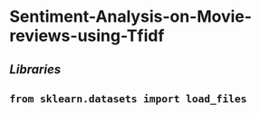 # Sentiment-Analysis-on-Movie-reviews-using-Tfidf


*Libraries* 
---
`from sklearn.datasets import load_files`
------



